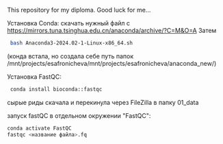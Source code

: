 This repository for my diploma. Good luck for me...

Установка Conda: 
скачать нужный файл с https://mirrors.tuna.tsinghua.edu.cn/anaconda/archive/?C=M&O=A
Затем 
``` bash 
 bash Anaconda3-2024.02-1-Linux-x86_64.sh 
```
(конда встала, но создала себе путь папок  /mnt/projects/esafronicheva/mnt/projects/esafronicheva/anaconda_new/)

Установка FastQC:
``` bash 
 conda install bioconda::fastqc  
```
сырые риды скачала и перекинула через FileZilla в папку 01_data

запуск fastQC в отдельном окружении "FastQC":
```bash
conda activate FastQC
fastqc <название файла>.fq
```
